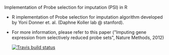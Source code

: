 Implementation of Probe selection for imputation (PSI) in R

- R implementation of Probe selection for imputation algorithm developed by Yoni Donner et. al. (Daphne Koller lab @ stanford). 
- For more information, please refer to this paper ("Imputing gene expression from selectively reduced probe sets", Nature Methods, 2012)

  <!-- badges: start -->
  [![Travis build status](https://travis-ci.org/psychemistz/rpsi.svg?branch=master)](https://travis-ci.org/psychemistz/rpsi)
  <!-- badges: end -->
